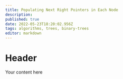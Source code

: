 ```yaml
---
title: Populating Next Right Pointers in Each Node
description: 
published: true
date: 2022-05-23T18:20:02.956Z
tags: algorithms, trees, binary-trees
editor: markdown
---
```


# Header
Your content here